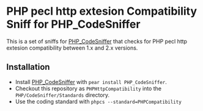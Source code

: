 PHP pecl http extesion Compatibility Sniff for PHP_CodeSniffer
==============================================================

This is a set of sniffs for [PHP_CodeSniffer](http://pear.php.net/PHP_CodeSniffer) that checks for PHP pecl http extesion compatibility between 1.x and 2.x versions.

Installation
------------

* Install [PHP_CodeSniffer](http://pear.php.net/PHP_CodeSniffer) with `pear install PHP_CodeSniffer`.
* Checkout this repository as `PHPHttpCompatibility` into the `PHP/CodeSniffer/Standards` directory.
* Use the coding standard with `phpcs --standard=PHPCompatibility`

